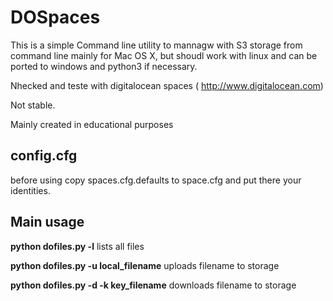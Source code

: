 # DOSpaces

This is a simple Command line utility to mannagw with S3  storage from command line
mainly  for Mac OS X, but shoudl work with linux and can be ported  to windows  and python3 if necessary.

Nhecked and teste with digitalocean spaces ( http://www.digitalocean.com)

Not stable.

Mainly created in educational purposes

## config.cfg
before using  copy spaces.cfg.defaults to space.cfg  and put there your identities.

## Main usage

__python dofiles.py  -l__ lists all files

__python dofiles.py  -u local_filename__ uploads filename to storage

__python dofiles.py  -d -k key_filename__  downloads  filename to storage


